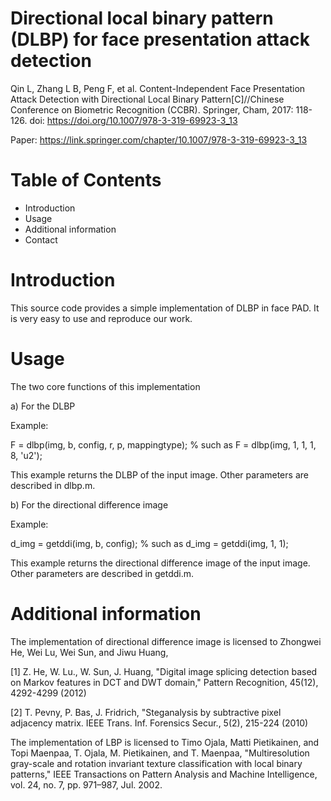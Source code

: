 # Directional local binary pattern (DLBP) for face presentation attack detection

Qin L, Zhang L B, Peng F, et al. Content-Independent Face Presentation Attack Detection with Directional Local Binary Pattern[C]//Chinese Conference on Biometric Recognition (CCBR). Springer, Cham, 2017: 118-126. doi: https://doi.org/10.1007/978-3-319-69923-3_13

Paper: https://link.springer.com/chapter/10.1007/978-3-319-69923-3_13

Table of Contents
=================

- Introduction
- Usage
- Additional information
- Contact


Introduction
============

This source code provides a simple implementation of DLBP in face PAD. It is very easy to use and reproduce our work.

Usage
=====

The two core functions of this implementation

a) For the DLBP

Example:

F = dlbp(img, b, config, r, p, mappingtype);	% such as F = dlbp(img, 1, 1, 1, 8, 'u2');
	
This example returns the DLBP of the input image. Other parameters are described in dlbp.m.

b) For the directional difference image

Example:

d_img = getddi(img, b, config);		% such as d_img = getddi(img, 1, 1);	

This example returns the directional difference image of the input image. Other parameters are described in getddi.m.


Additional information
======================

The implementation of directional difference image is licensed to Zhongwei He, Wei Lu, Wei Sun, and Jiwu Huang,

[1] Z. He, W. Lu., W. Sun, J. Huang, "Digital image splicing detection based on Markov features in DCT and DWT domain," Pattern Recognition, 45(12), 4292-4299 (2012)
    
[2] T. Pevny, P. Bas, J. Fridrich, "Steganalysis by subtractive pixel adjacency matrix. IEEE Trans. Inf. Forensics Secur., 5(2), 215-224 (2010)
 
The implementation of LBP is licensed to Timo Ojala, Matti Pietikainen, and Topi Maenpaa, T. Ojala, M. Pietikainen, and T. Maenpaa, "Multiresolution gray-scale and rotation invariant texture classification with local binary patterns," IEEE Transactions on Pattern Analysis and Machine Intelligence, vol. 24, no. 7, pp. 971–987, Jul. 2002.
